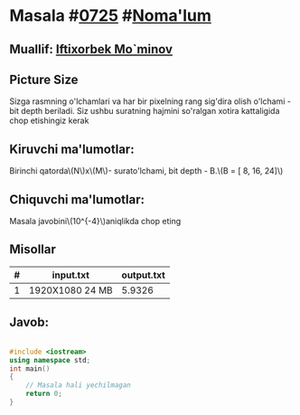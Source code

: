 
<h1>Masala #<a href="https://robocontest.uz/tasks/0725">0725</a> #<a href="https://robocontest.uz/tasks?category=1">Noma'lum</a></h1>
<h2> Muallif: <a href="https://robocontest.uz/profile/foolish_man">Iftixorbek Mo`minov</a></h2>
<h2>Picture Size</h2>
<p>Sizga rasmning o'lchamlari va har bir pixelning rang sig'dira olish o'lchami - bit depth beriladi.
Siz ushbu suratning hajmini so'ralgan xotira kattaligida chop etishingiz kerak</p>
<h2>Kiruvchi ma'lumotlar:</h2>
<p>Birinchi qatorda\(N\)x\(M\)- surato'lchami, bit depth - B.\(B = [ 8, 16, 24]\)</p>
<h2>Chiquvchi ma'lumotlar:</h2>
<p>Masala javobini\(10^{-4}\)aniqlikda chop eting</p>
<h2>Misollar</h2>
<table>
    <thead>
        <tr>
            <th>#</th>
            <th>input.txt</th>
            <th>output.txt</th>
        </tr>
    </thead>
    <tbody>
            <tr>
                <td>1</td>
                <td>1920X1080 24
MB</td>
                <td>5.9326</td>
            </tr>
    </tbody>
    </table>
    
<h2>Javob:</h2>

######
```cpp
#include <iostream>
using namespace std;
int main()
{
    // Masala hali yechilmagan
    return 0;
}
```
